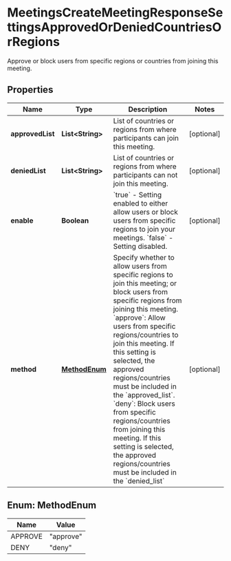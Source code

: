 

# MeetingsCreateMeetingResponseSettingsApprovedOrDeniedCountriesOrRegions

Approve or block users from specific regions or countries from joining this meeting.  

## Properties

| Name | Type | Description | Notes |
|------------ | ------------- | ------------- | -------------|
|**approvedList** | **List&lt;String&gt;** | List of countries or regions from where participants can join this meeting.  |  [optional] |
|**deniedList** | **List&lt;String&gt;** | List of countries or regions from where participants can not join this meeting.  |  [optional] |
|**enable** | **Boolean** | &#x60;true&#x60; - Setting enabled to either allow users or block users from specific regions to join your meetings.       &#x60;false&#x60; - Setting disabled. |  [optional] |
|**method** | [**MethodEnum**](#MethodEnum) | Specify whether to allow users from specific regions to join this meeting; or block users from specific regions from joining this meeting.           &#x60;approve&#x60;: Allow users from specific regions/countries to join this meeting. If this setting is selected, the approved regions/countries must be included in the &#x60;approved_list&#x60;.          &#x60;deny&#x60;: Block users from specific regions/countries from joining this meeting. If this setting is selected, the approved regions/countries must be included in the &#x60;denied_list&#x60; |  [optional] |



## Enum: MethodEnum

| Name | Value |
|---- | -----|
| APPROVE | &quot;approve&quot; |
| DENY | &quot;deny&quot; |



